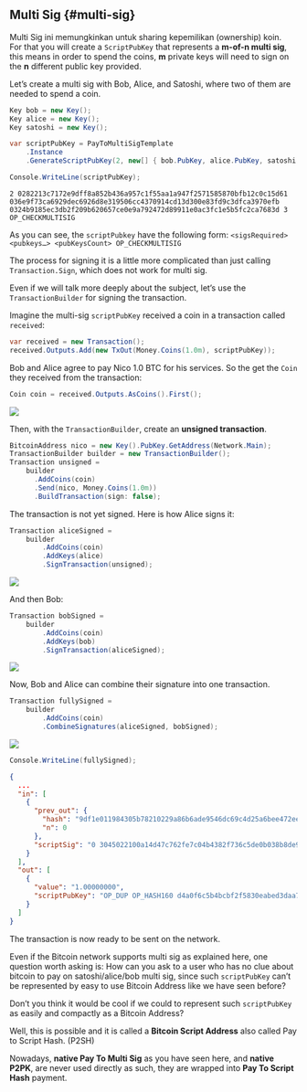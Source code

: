 ## Multi Sig {#multi-sig}

Multi Sig ini memungkinkan untuk sharing kepemilikan \(ownership\) koin.  
For that you will create a `ScriptPubKey` that represents a **m-of-n multi sig**, this means in order to spend the coins, **m** private keys will need to sign on the **n** different public key provided.

Let’s create a multi sig with Bob, Alice, and Satoshi, where two of them are needed to spend a coin.

```cs
Key bob = new Key();
Key alice = new Key();
Key satoshi = new Key();

var scriptPubKey = PayToMultiSigTemplate
    .Instance
    .GenerateScriptPubKey(2, new[] { bob.PubKey, alice.PubKey, satoshi.PubKey });

Console.WriteLine(scriptPubKey);
```

```
2 0282213c7172e9dff8a852b436a957c1f55aa1a947f2571585870bfb12c0c15d61 036e9f73ca6929dec6926d8e319506cc4370914cd13d300e83fd9c3dfca3970efb 0324b9185ec3db2f209b620657ce0e9a792472d89911e0ac3fc1e5b5fc2ca7683d 3 OP_CHECKMULTISIG
```

As you can see, the `scriptPubkey` have the following form: `<sigsRequired> <pubkeys…> <pubKeysCount> OP_CHECKMULTISIG`

The process for signing it is a little more complicated than just calling `Transaction.Sign`, which does not work for multi sig.

Even if we will talk more deeply about the subject, let’s use the `TransactionBuilder` for signing the transaction.

Imagine the multi-sig `scriptPubKey` received a coin in a transaction called `received`:

```cs
var received = new Transaction();
received.Outputs.Add(new TxOut(Money.Coins(1.0m), scriptPubKey));
```

Bob and Alice agree to pay Nico 1.0 BTC for his services.
So the get the `Coin` they received from the transaction:

```cs
Coin coin = received.Outputs.AsCoins().First();
```

![](../assets/coin.png)

Then, with the `TransactionBuilder`, create an **unsigned transaction**.

```cs
BitcoinAddress nico = new Key().PubKey.GetAddress(Network.Main);
TransactionBuilder builder = new TransactionBuilder();
Transaction unsigned = 
    builder
      .AddCoins(coin)
      .Send(nico, Money.Coins(1.0m))
      .BuildTransaction(sign: false);
```

The transaction is not yet signed. Here is how Alice signs it:

```cs
Transaction aliceSigned =
    builder
        .AddCoins(coin)
        .AddKeys(alice)
        .SignTransaction(unsigned);
```

![](../assets/aliceSigned.png)

And then Bob:

```cs
Transaction bobSigned =
    builder
        .AddCoins(coin)
        .AddKeys(bob)
        .SignTransaction(aliceSigned);
```

![](../assets/bobSigned.png)

Now, Bob and Alice can combine their signature into one transaction.

```cs
Transaction fullySigned =
    builder
        .AddCoins(coin)
        .CombineSignatures(aliceSigned, bobSigned);
```

![](../assets/fullySigned.png)

```cs
Console.WriteLine(fullySigned);
```

```json
{
  ...
  "in": [
    {
      "prev_out": {
        "hash": "9df1e011984305b78210229a86b6ade9546dc69c4d25a6bee472ee7d62ea3c16",
        "n": 0
      },
      "scriptSig": "0 3045022100a14d47c762fe7c04b4382f736c5de0b038b8de92649987bc59bca83ea307b1a202203e38dcc9b0b7f0556a5138fd316cd28639243f05f5ca1afc254b883482ddb91f01 3044022044c9f6818078887587cac126c3c2047b6e5425758e67df64e8d682dfbe373a2902204ae7fda6ada9b7a11c4e362a0389b1bf90abc1f3488fe21041a4f7f14f1d856201"
    }
  ],
  "out": [
    {
      "value": "1.00000000",
      "scriptPubKey": "OP_DUP OP_HASH160 d4a0f6c5b4bcbf2f5830eabed3daa7304fb794d6 OP_EQUALVERIFY OP_CHECKSIG"
    }
  ]
}

```

The transaction is now ready to be sent on the network.

Even if the Bitcoin network supports multi sig as explained here, one question worth asking is: How can you ask to a user who has no clue about bitcoin to pay on satoshi\/alice\/bob multi sig, since such `scriptPubKey` can’t be represented by easy to use Bitcoin Address like we have seen before?

Don’t you think it would be cool if we could to represent such `scriptPubKey` as easily and compactly as a Bitcoin Address?

Well, this is possible and it is called a **Bitcoin Script Address** also called Pay to Script Hash. \(P2SH\)

Nowadays, **native Pay To Multi Sig** as you have seen here, and **native P2PK**, are never used directly as such, they are wrapped into **Pay To Script Hash** payment.

